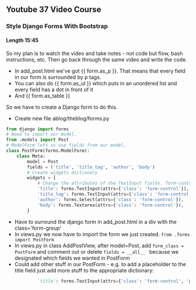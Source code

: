 ## Youtube 37 Video Course
### Style Django Forms With Bootstrap
#### Length 15:45

So my plan is to watch the video and take notes - not code but flow, bash instructions, etc. Then go back through the same video and write the code.

- In add_post.html we've got {{ form.as_p }}. That means that every field in our form is surrounded by p tags.
- You can also do {{ form.as_ul }} which puts in an unordered list and every field has a dot in front of it
- And {{ form.as_table }}

So we have to create a Django form to do this. 
- Create new file ablog/theblog/forms.py

``` python
from django import forms
# Need to import our model.
from .models import Post
# ModelForm lets us use fields from our model.
class PostForm(forms.ModelForm):
	class Meta:
		model = Post
		fields = ('title', 'title_tag', 'author', 'body')
		# Create widgets dictionary
		widgets = {
			# Change the attributes of the TextInput fields. form-control is a bootstrap class
			'title': forms.TextInput(attrs={'class': 'form-control'}),
			'title_tag': forms.TextInput(attrs={'class': 'form-control'}),
			'author': forms.Select(attrs={'class': 'form-control'}),
			'body': forms.Textarea(attrs={'class': 'form-control'}),
		}
```

- Have to surround the django form in add_post.html in a div with the class='form-group' 
- In views.py we now have to import the form we just created. `from .forms import PostForm`
- In views.py in class AddPostView, after model=Post, add `form_class = PostForm` and comment out or delete `fields = __all__ ` because we designated which fields we wanted in PostForm
- Could add other stuff in our PostForm - e.g. to add a placeholder to the title field just add more stuff to the appropriate dictionary:
``` python
			'title': forms.TextInput(attrs={'class': 'form-control', 'placeholder': 'Blog Post Title Goes Here'}), 
```